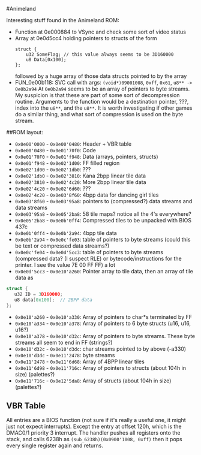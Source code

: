 #Animeland

Interesting stuff found in the Animeland ROM:
 - Function at 0e000884 to VSync and check some sort of video status
 - Array at 0e0d5cc4 holding pointers to structs of the form
   ```CXX
   struct {
       u32 SomeFlag; // this value always seems to be 3D160000
       u8 Data[0x100];
   };
   ```
   followed by a huge array of those data structs pointed to by the array
 - FUN_0e00b118: SVC call with args:
    `(void*)09001008`, `0xff`, `0x61`, `u8** -> 0e0b2a94`
   At `0e0b2a94` seems to be an array of pointers to byte streams. My suspicion is that
   these are part of some sort of decompression routine. Arguments to the function would be
   a destination pointer, ???, index into the `u8**`, and the `u8**`.
   It is worth investigating if other games do a similar thing, and what sort of compression
   is used on the byte stream. 
   
   
##ROM layout:
 - `0x0e00'0000` - `0x0e00'0480`: Header + VBR table
 - `0x0e00'0480` - `0x0e01'70f0`: Code
 - `0x0e01'70F0` - `0x0e01'f948`: Data (arrays, pointers, structs)
 - `0x0e01'f948` - `0x0e02'1d00`: FF filled region
 - `0x0e02'1d00` - `0x0e02'1db0`: ???
 - `0x0e02'1db0` - `0x0e02'3810`: Kana 2bpp linear tile data
 - `0x0e02'3810` - `0x0e02'4c20`: More 2bpp linear tile data
 - `0x0e02'4c20` - `0x0e02'6d60`: ???
 - `0x0e02'4c20` - `0x0e03'8f60`: 4bpp data for dancing girl tiles
 - `0x0e03'8f60` - `0x0e03'95a8`: pointers to (compressed?) data streams and data streams
 - `0x0e03'95a8` - `0x0e05'2ba8`: 58 tile maps? notice all the 4's everywhere?
 - `0x0e05'2ba8` - `0x0e0b'0ff4`: Compressed tiles to be unpacked with BIOS 437c
 - `0x0e0b'0ff4` - `0x0e0b'2a94`: 4bpp tile data
 - `0x0e0b'2a94` - `0x0e0c'fe03`: table of pointers to byte streams (could this be text or compressed data streams?)
 - `0x0e0c'fe04` - `0x0e0d'5cc3`: table of pointers to byte streams (compressed data? (I suspect RLE) or bytecode/instructions for the printer. I see the value 7E 00 FF FF) a lot
 - `0x0e0d'5cc3` - `0x0e10'a260`: Pointer array to tile data, then an array of tile data as
 ```C
struct {
    u32 ID = 3D160000;
    u8 data[0x100];  // 2BPP data
};
```
 - `0x0e10'a260` - `0x0e10'a330`: Array of pointers to char*s terminated by FF
 - `0x0e10'a334` - `0x0e10'a378`: Array of pointers to 6 byte structs (u16, u16, u16?)
 - `0x0e10'a378` - `0x0e10'd32c`: Array of pointers to byte streams. These byte streams all seem to end in FF (strings?)
 - `0x0e10'd32c` - `0x0e10'd3dc`: char streams pointed to by above (-a330)
 - `0x0e10'd3dc` - `0x0e11'2478`: byte streams
 - `0x0e11'2478` - `0x0e11'6d68`: Array of 4BPP linear tiles
 - `0x0e11'6d98` - `0x0e11'716c`: Array of pointers to structs (about 104h in size) (palettes?)
 - `0x0e11'716c` - `0x0e12'5da8`: Array of structs (about 104h in size) (palettes?)
 
## VBR Table

All entries are a BIOS function (not sure if it's really a useful one, it might just not expect interrupts).
Except the entry at offset 120h, which is the DMAC0/1 priority 3 interrupt.
The handler pushes all registers onto the stack, and calls 6238h as
`(sub_6238h)(0x0900'1008, 0xff)`
then it pops every single register again and returns.
   
 